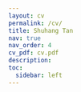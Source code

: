 ```yaml
---
layout: cv
permalink: /cv/
title: Shuhang Tan
nav: true
nav_order: 4
cv_pdf: cv.pdf
description:
toc:
  sidebar: left
---
```

